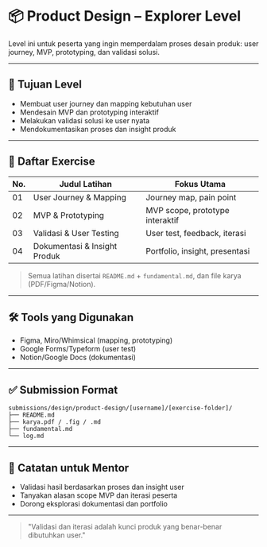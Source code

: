 # 📦 Product Design – Explorer Level

Level ini untuk peserta yang ingin memperdalam proses desain produk: user journey, MVP, prototyping, dan validasi solusi.

---

## 🎯 Tujuan Level

- Membuat user journey dan mapping kebutuhan user
- Mendesain MVP dan prototyping interaktif
- Melakukan validasi solusi ke user nyata
- Mendokumentasikan proses dan insight produk

---

## 📁 Daftar Exercise

| No. | Judul Latihan                | Fokus Utama                  |
|-----|------------------------------|------------------------------|
| 01  | User Journey & Mapping       | Journey map, pain point      |
| 02  | MVP & Prototyping            | MVP scope, prototype interaktif|
| 03  | Validasi & User Testing      | User test, feedback, iterasi |
| 04  | Dokumentasi & Insight Produk | Portfolio, insight, presentasi|

> Semua latihan disertai `README.md` + `fundamental.md`, dan file karya (PDF/Figma/Notion).

---

## 🛠 Tools yang Digunakan

- Figma, Miro/Whimsical (mapping, prototyping)
- Google Forms/Typeform (user test)
- Notion/Google Docs (dokumentasi)

---

## ✅ Submission Format

```
submissions/design/product-design/[username]/[exercise-folder]/
├── README.md
├── karya.pdf / .fig / .md
├── fundamental.md
└── log.md
```

---

## 💬 Catatan untuk Mentor

- Validasi hasil berdasarkan proses dan insight user
- Tanyakan alasan scope MVP dan iterasi peserta
- Dorong eksplorasi dokumentasi dan portfolio

---

> "Validasi dan iterasi adalah kunci produk yang benar-benar dibutuhkan user."
